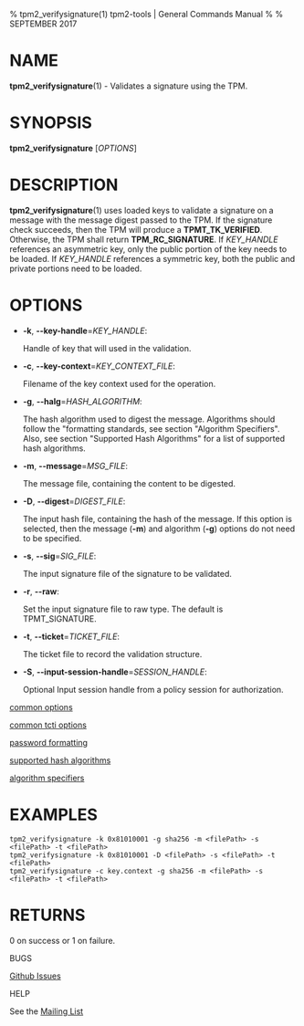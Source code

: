 % tpm2_verifysignature(1) tpm2-tools | General Commands Manual
%
% SEPTEMBER 2017

# NAME

**tpm2_verifysignature**(1) - Validates a signature using the TPM.

# SYNOPSIS

**tpm2_verifysignature** [*OPTIONS*]

# DESCRIPTION

**tpm2_verifysignature**(1) uses loaded keys to validate a signature on a message
with the message digest passed to the TPM. If the signature check succeeds,
then the TPM will produce a **TPMT_TK_VERIFIED**. Otherwise, the TPM shall return
**TPM_RC_SIGNATURE**. If _KEY\_HANDLE_ references an asymmetric key, only the
public portion of the key needs to be loaded. If _KEY\_HANDLE_ references a
symmetric key, both the public and private portions need to be loaded.

# OPTIONS

  * **-k**, **--key-handle**=_KEY\_HANDLE_:

    Handle of key that will used in the validation.

  * **-c**, **--key-context**=_KEY\_CONTEXT\_FILE_:

    Filename of the key context used for the operation.

  * **-g**, **--halg**=_HASH\_ALGORITHM_:

    The hash algorithm used to digest the message.
    Algorithms should follow the "formatting standards, see section
    "Algorithm Specifiers".
    Also, see section "Supported Hash Algorithms" for a list of supported hash
    algorithms.

  * **-m**, **--message**=_MSG\_FILE_:

    The message file, containing the content to be  digested.

  * **-D**, **--digest**=_DIGEST\_FILE_:

    The input hash file, containing the hash of the message. If this option is
    selected, then the message (**-m**) and algorithm (**-g**) options do not need
    to be specified.

  * **-s**, **--sig**=_SIG\_FILE_:

    The input signature file of the signature to be validated.

  * **-r**, **--raw**:

    Set the input signature file to raw type. The default is TPMT_SIGNATURE.

  * **-t**, **--ticket**=_TICKET\_FILE_:

    The ticket file to record the validation structure.

  * **-S**, **--input-session-handle**=_SESSION\_HANDLE_:

    Optional Input session handle from a policy session for authorization.

[common options](common/options.md)

[common tcti options](common/tcti.md)

[password formatting](common/password.md)

[supported hash algorithms](common/hash.md)

[algorithm specifiers](common/alg.md)

# EXAMPLES

```
tpm2_verifysignature -k 0x81010001 -g sha256 -m <filePath> -s <filePath> -t <filePath>
tpm2_verifysignature -k 0x81010001 -D <filePath> -s <filePath> -t <filePath>
tpm2_verifysignature -c key.context -g sha256 -m <filePath> -s <filePath> -t <filePath>
```

# RETURNS

0 on success or 1 on failure.

BUGS

[Github Issues](https://github.com/01org/tpm2-tools/issues)

HELP

See the [Mailing List](https://lists.01.org/mailman/listinfo/tpm2)